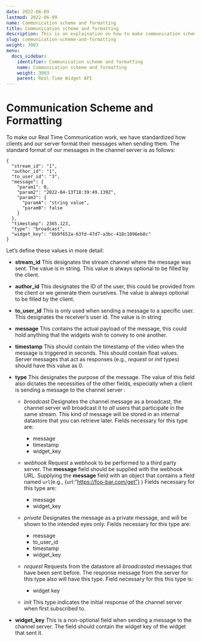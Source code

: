 ```yaml
---
date: 2022-06-09
lastmod: 2022-06-09
name: Communication scheme and formatting
title: Communication scheme and formatting
description: This is an explaination on how to make communication scheme and formatting.
slug: communication-scheme-and-formatting
weight: 3003
menu:
  docs_sidebar:
    identifier: Communication scheme and formatting
    name: Communication scheme and formatting
    weight: 3003
    parent: Real-Time Widget API
---
```

# Communication Scheme and Formatting
To make our Real Time Communication work, we have standardized how clients and our server format their messages when sending them. The standard format of our messages in the channel server is as follows:


```
{
  "stream_id": "1",
  "author_id": "1",
  "to_user_id": "3",
  "message": {
    "param1": 0,
    "param2": "2022-04-13T18:39:49.139Z",
    "param3": {
      "paramA": "string value",
      "paramB": false
    }
  },
  "timestamp": 2365.123,
  "type": "broadcast",
  "widget_key": "6b9f652a-63fd-47d7-a3bc-418c1096eb8c"
}
```


Let’s define these values in more detail:



* **stream_id**
    This designates the stream channel where the message was sent. The value is in string. This value is always optional to be filled by the client.

* **author_id**
    This designates the ID of the user, this could be provided from the client or we generate them ourselves. The value is always optional to be filled by the client.

* **to_user_id**
    This is only used when sending a message to a specific user. This designates the receiver’s user id. The value is in string

* **message**
    This contains the actual payload of the message, this could hold anything that the widgets wish to convey to one another.

* **timestamp**
    This should contain the timestamp of the video when the message is triggered in seconds. This should contain float values. Server messages that act as responses (e.g., _request_ or _init_ types) should have this value as 0.

* **type**
    This designates the purpose of the message. The value of this field also dictates the necessities of the other fields, especially when a client is sending a message to the channel server :

    * _broadcast_
        Designates the channel message as a broadcast, the channel server will broadcast it to _all_ users that participate in the same stream. This kind of message will be stored in an internal datastore that you can retrieve later. Fields necessary for this type are:
      * message
      * timestamp
      * widget_key

    * _webhook_
        Request a webhook to be performed to a third party server. The **message** field should be supplied with the webhook URL. Supplying the **message** field with an object that contains a field named `url`(e.g., {url:”https://foo-bar.com/get”} ) Fields necessary for this type are:
      * message
      * widget_key

    * _private_
        Designates the message as a private message, and will be shown to the intended eyes only. Fields necessary for this type are:

        * message
        * to_user_id
        * timestamp
        * widget_key

    * _request_
        Requests from the datastore all _broadcasted_ messages that have been sent before. The response message from the server for this type also will have this type. Field necessary for this this type is:
      * widget key
    * _init_
        This type indicates the initial response of the channel server when first subscribed to.

* **widget_key**
    This is a non-optional field when sending a message to the channel server. The field should contain the widget key of the widget that sent it.
